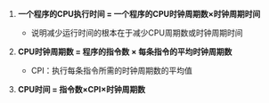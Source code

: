 1. **一个程序的CPU执行时间 = 一个程序的CPU时钟周期数×时钟周期时间**  
   - 说明减少运行时间的根本在于减少CPU周期数或时钟周期时间

2. **CPU时钟周期数 = 程序的指令数 × 每条指令的平均时钟周期数**
   - CPI：执行每条指令所需的时钟周期数的平均值

3. **CPU时间 = 指令数×CPI×时钟周期数** 